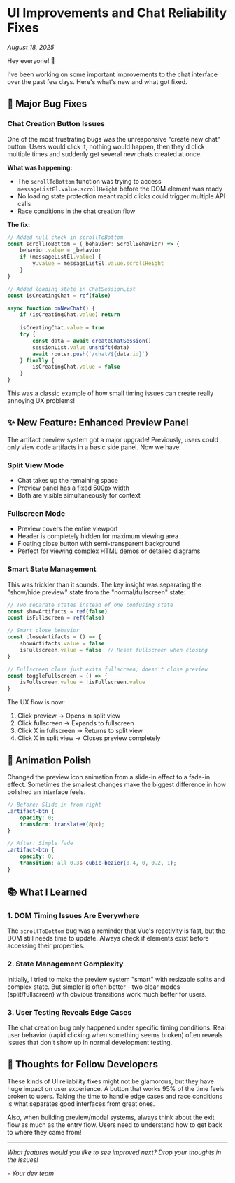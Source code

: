 # UI Improvements and Chat Reliability Fixes

*August 18, 2025*

Hey everyone! 👋

I've been working on some important improvements to the chat interface over the past few days. Here's what's new and what got fixed.

## 🐛 Major Bug Fixes

### Chat Creation Button Issues
One of the most frustrating bugs was the unresponsive "create new chat" button. Users would click it, nothing would happen, then they'd click multiple times and suddenly get several new chats created at once. 

**What was happening:**
- The `scrollToBottom` function was trying to access `messageListEl.value.scrollHeight` before the DOM element was ready
- No loading state protection meant rapid clicks could trigger multiple API calls
- Race conditions in the chat creation flow

**The fix:**
```javascript
// Added null check in scrollToBottom
const scrollToBottom = (_behavior: ScrollBehavior) => {
    behavior.value = _behavior
    if (messageListEl.value) {
        y.value = messageListEl.value.scrollHeight
    }
}

// Added loading state in ChatSessionList
const isCreatingChat = ref(false)

async function onNewChat() {
    if (isCreatingChat.value) return
    
    isCreatingChat.value = true
    try {
        const data = await createChatSession()
        sessionList.value.unshift(data)
        await router.push(`/chat/${data.id}`)
    } finally {
        isCreatingChat.value = false
    }
}
```

This was a classic example of how small timing issues can create really annoying UX problems!

## ✨ New Feature: Enhanced Preview Panel

The artifact preview system got a major upgrade! Previously, users could only view code artifacts in a basic side panel. Now we have:

### Split View Mode
- Chat takes up the remaining space
- Preview panel has a fixed 500px width
- Both are visible simultaneously for context

### Fullscreen Mode
- Preview covers the entire viewport
- Header is completely hidden for maximum viewing area
- Floating close button with semi-transparent background
- Perfect for viewing complex HTML demos or detailed diagrams

### Smart State Management
This was trickier than it sounds. The key insight was separating the "show/hide preview" state from the "normal/fullscreen" state:

```javascript
// Two separate states instead of one confusing state
const showArtifacts = ref(false)
const isFullscreen = ref(false)

// Smart close behavior
const closeArtifacts = () => {
    showArtifacts.value = false
    isFullscreen.value = false  // Reset fullscreen when closing
}

// Fullscreen close just exits fullscreen, doesn't close preview
const toggleFullscreen = () => {
    isFullscreen.value = !isFullscreen.value
}
```

The UX flow is now:
1. Click preview → Opens in split view
2. Click fullscreen → Expands to fullscreen
3. Click X in fullscreen → Returns to split view
4. Click X in split view → Closes preview completely

## 🎨 Animation Polish

Changed the preview icon animation from a slide-in effect to a fade-in effect. Sometimes the smallest changes make the biggest difference in how polished an interface feels.

```scss
// Before: Slide in from right
.artifact-btn {
    opacity: 0;
    transform: translateX(8px);
}

// After: Simple fade
.artifact-btn {
    opacity: 0;
    transition: all 0.3s cubic-bezier(0.4, 0, 0.2, 1);
}
```

## 📚 What I Learned

### 1. DOM Timing Issues Are Everywhere
The `scrollToBottom` bug was a reminder that Vue's reactivity is fast, but the DOM still needs time to update. Always check if elements exist before accessing their properties.

### 2. State Management Complexity
Initially, I tried to make the preview system "smart" with resizable splits and complex state. But simpler is often better - two clear modes (split/fullscreen) with obvious transitions work much better for users.

### 3. User Testing Reveals Edge Cases
The chat creation bug only happened under specific timing conditions. Real user behavior (rapid clicking when something seems broken) often reveals issues that don't show up in normal development testing.

## 💭 Thoughts for Fellow Developers

These kinds of UI reliability fixes might not be glamorous, but they have huge impact on user experience. A button that works 95% of the time feels broken to users. Taking the time to handle edge cases and race conditions is what separates good interfaces from great ones.

Also, when building preview/modal systems, always think about the exit flow as much as the entry flow. Users need to understand how to get back to where they came from!

---

*What features would you like to see improved next? Drop your thoughts in the issues!*

*- Your dev team*